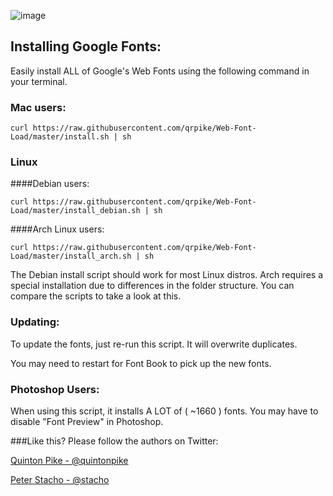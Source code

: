 
![image](splash.png)


## Installing Google Fonts:

Easily install ALL of Google's Web Fonts using the following command in your terminal.

### Mac users:

	curl https://raw.githubusercontent.com/qrpike/Web-Font-Load/master/install.sh | sh

### Linux

####Debian users:

	curl https://raw.githubusercontent.com/qrpike/Web-Font-Load/master/install_debian.sh | sh

####Arch Linux users:

	curl https://raw.githubusercontent.com/qrpike/Web-Font-Load/master/install_arch.sh | sh

The Debian install script should work for most Linux distros. Arch requires a special installation
due to differences in the folder structure. You can compare the scripts to take a look at this.

### Updating:

To update the fonts, just re-run this script. It will overwrite duplicates.

You may need to restart for Font Book to pick up the new fonts.

### Photoshop Users:

When using this script, it installs A LOT of ( ~1660 ) fonts. You may have to disable "Font Preview" in Photoshop.

###Like this? Please follow the authors on Twitter:

[Quinton Pike - @quintonpike](https://twitter.com/QuintonPike)

[Peter Stacho - @stacho](https://twitter.com/stacho)

